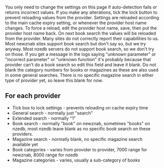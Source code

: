 You only need to change the settings on this page if auto-detection fails or returns incorrect values. If you make any alterations, tick the lock button to prevent reloading values from the provider. Settings are reloaded according to the main cache expiry setting, or whenever the provider host name changes. To force a reload, edit the provider host name, save, then put the provider host name back. On next book search the values will be reloaded from the provider. Many sites do not correctly report their capabilities to us. Most newznab sites support book search but don't say so, but we try anyway. Most nzedb servers do not support book search, so we don't try on those. If you get a message in the logs saying "unknown parameter" or "incorrect parameter" or "unknown function" it's probably because that provider can't do a book search so edit this field and leave it blank. Do not blank the category numbers for books or magazines as these are also used in some general searches. There is no specific magazine search in either type of provider yet, so leave this blank for now.  
## For each provider
* Tick box to lock settings - prevents reloading on cache expiry time
* General search  - normally just "search"
* Extended search - normally "1"
* Book search - normally "book" on newznab, sometimes "books" on nzedb, most nzedb leave blank as no specific book search on these providers.
* Magazine search - normally blank, no specific magazine search available yet
* Book categories - varies from provider to provider, 7000 range for newznab, 8000 range for nzedb
* Magazine categories - varies, usually a sub-category of books
